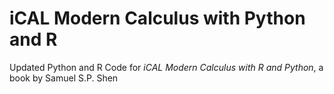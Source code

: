 # iCAL Modern Calculus with Python and R

Updated Python and R Code for *iCAL Modern Calculus with R and Python*, a book by Samuel S.P. Shen
